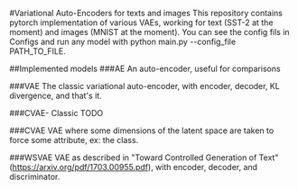 #Variational Auto-Encoders for texts and images
This repository contains pytorch implementation of various VAEs, working for text (SST-2 at the moment) and images (MNIST at the moment). You can see the config fils in Configs and run any model with python main.py --config_file PATH_TO_FILE.

##Implemented models
###AE
An auto-encoder, useful for comparisons

###VAE
The classic variational auto-encoder, with encoder, decoder, KL divergence, and that's it. 

###CVAE- Classic
TODO

###CVAE
VAE where some dimensions of the latent space are taken to force some attribute, ex: the class.

###WSVAE
VAE as described in "Toward Controlled Generation of Text" (https://arxiv.org/pdf/1703.00955.pdf), with encoder, decoder, and discriminator.